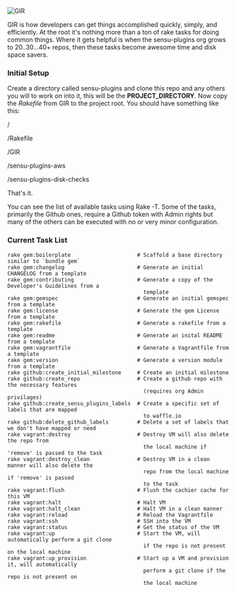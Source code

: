 ![GIR](http://www.roomwithamoose.com/pictures/official/gir_suit_stand_optimized.jpg)

GIR is how developers can get things accomplished quickly, simply, and efficiently.  At the root it's nothing more than a ton of rake tasks for doing common things.  Where it gets helpful is when the sensu-plugins org grows to 20..30...40+ repos, then these tasks become awesome time and disk space savers.  

### Initial Setup

Create a directory called sensu-plugins and clone this repo and any others you will to work on into it, this will be the **PROJECT_DIRECTORY**.  Now copy the *Rakefile* from GIR to the project root.  You should have something like this:

/

/Rakefile

/GIR

/sensu-plugins-aws

/sensu-plugins-disk-checks

That's it.

You can see the list of available tasks using Rake -T.  Some of the tasks, primarily the Github ones, require a Github token with Admin rights but many of the others can be executed with no or very minor configuration. 


### Current Task List

```
rake gem:boilerplate                     # Scaffold a base directory similar to `bundle gem`
rake gem:changelog                       # Generate an initial CHANGELOG from a template
rake gem:contributing                    # Generate a copy of the Developer's Guidelines from a 
                                           template
rake gem:gemspec                         # Generate an initial gemspec from a template
rake gem:license                         # Generate the gem License from a template
rake gem:rakefile                        # Generate a rakefile from a template
rake gem:readme                          # Generate an inital README from a template
rake gem:vagrantfile                     # Generate a Vagrantfile from a template
rake gem:version                         # Generate a version module from a template
rake github:create_initial_milestone     # Create an initial milestone
rake github:create_repo                  # Create a github repo with the necessary features
                                           (requires org Admin privilages)
rake github:create_sensu_plugins_labels  # Create a specific set of labels that are mapped 
                                           to waffle.io
rake github:delete_github_labels         # Delete a set of labels that we don't have mapped or need
rake vagrant:destroy                     # Destroy VM will also delete the repo from 
                                           the local machine if 'remove' is passed to the task
rake vagrant:destroy_clean               # Destroy VM in a clean manner will also delete the 
                                           repo from the local machine if 'remove' is passed 
                                           to the task
rake vagrant:flush                       # Flush the cachier cache for this VM
rake vagrant:halt                        # Halt VM
rake vagrant:halt_clean                  # Halt VM in a clean manner
rake vagrant:reload                      # Reload the Vagrantfile
rake vagrant:ssh                         # SSH into the VM
rake vagrant:status                      # Get the status of the VM
rake vagrant:up                          # Start the VM, will automatically perform a git clone 
                                           if the repo is not present on the local machine
rake vagrant:up_provision                # Start up a VM and provision it, will automatically 
                                           perform a git clone if the repo is not present on 
                                           the local machine
```


